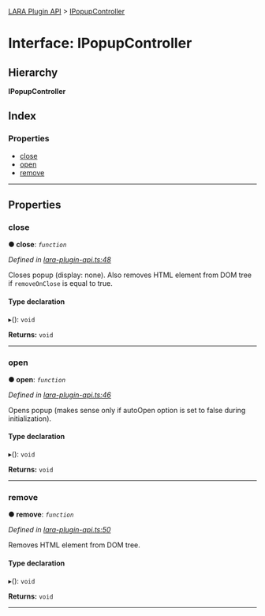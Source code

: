[LARA Plugin API](../README.md) > [IPopupController](../interfaces/ipopupcontroller.md)

# Interface: IPopupController

## Hierarchy

**IPopupController**

## Index

### Properties

* [close](ipopupcontroller.md#close)
* [open](ipopupcontroller.md#open)
* [remove](ipopupcontroller.md#remove)

---

## Properties

<a id="close"></a>

###  close

**● close**: *`function`*

*Defined in [lara-plugin-api.ts:48](https://github.com/concord-consortium/lara/blob/c356eaff/lara-plugin-api/src/lara-plugin-api.ts#L48)*

Closes popup (display: none). Also removes HTML element from DOM tree if `removeOnClose` is equal to true.

#### Type declaration
▸(): `void`

**Returns:** `void`

___
<a id="open"></a>

###  open

**● open**: *`function`*

*Defined in [lara-plugin-api.ts:46](https://github.com/concord-consortium/lara/blob/c356eaff/lara-plugin-api/src/lara-plugin-api.ts#L46)*

Opens popup (makes sense only if autoOpen option is set to false during initialization).

#### Type declaration
▸(): `void`

**Returns:** `void`

___
<a id="remove"></a>

###  remove

**● remove**: *`function`*

*Defined in [lara-plugin-api.ts:50](https://github.com/concord-consortium/lara/blob/c356eaff/lara-plugin-api/src/lara-plugin-api.ts#L50)*

Removes HTML element from DOM tree.

#### Type declaration
▸(): `void`

**Returns:** `void`

___

